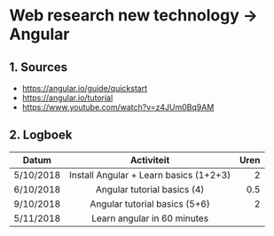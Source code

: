 # Web research new technology -> Angular
## 1. Sources
* https://angular.io/guide/quickstart
* https://angular.io/tutorial
* https://www.youtube.com/watch?v=z4JUm0Bq9AM

## 2. Logboek
|       Datum       |                    Activiteit                    |        Uren       |
|-------------------|:------------------------------------------------:|------------------:|
|     5/10/2018     |       Install Angular + Learn basics (1+2+3)     |         2         |
|     6/10/2018     |            Angular tutorial basics (4)           |        0.5        |
|     9/10/2018     |           Angular tutorial basics (5+6)          |         2         |
|     5/11/2018     |            Learn angular in 60 minutes           |                  |
